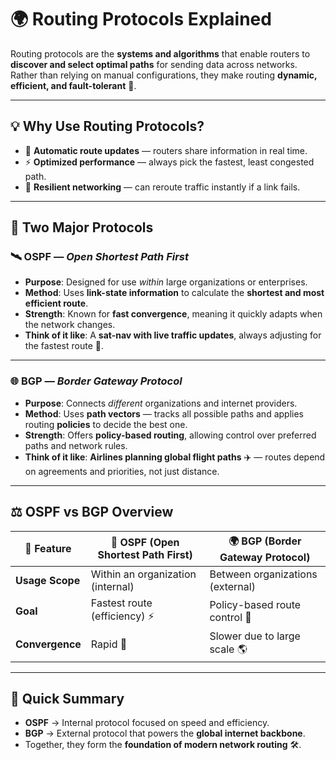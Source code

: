 # 🌍 Routing Protocols Explained

Routing protocols are the **systems and algorithms** that enable routers to **discover and select optimal paths** for sending data across networks.  
Rather than relying on manual configurations, they make routing **dynamic, efficient, and fault-tolerant** 🤖.

---

## 💡 Why Use Routing Protocols?
- 🔁 **Automatic route updates** — routers share information in real time.  
- ⚡ **Optimized performance** — always pick the fastest, least congested path.  
- 🧩 **Resilient networking** — can reroute traffic instantly if a link fails.  

---

## 🚦 Two Major Protocols

### 🛰️ OSPF — *Open Shortest Path First*
- **Purpose**: Designed for use *within* large organizations or enterprises.  
- **Method**: Uses **link-state information** to calculate the **shortest and most efficient route**.  
- **Strength**: Known for **fast convergence**, meaning it quickly adapts when the network changes.  
- **Think of it like**: A **sat-nav with live traffic updates**, always adjusting for the fastest route 🚗.  

---

### 🌐 BGP — *Border Gateway Protocol*
- **Purpose**: Connects *different* organizations and internet providers.  
- **Method**: Uses **path vectors** — tracks all possible paths and applies routing **policies** to decide the best one.  
- **Strength**: Offers **policy-based routing**, allowing control over preferred paths and network rules.  
- **Think of it like**: **Airlines planning global flight paths** ✈️ — routes depend on agreements and priorities, not just distance.  

---

## ⚖️ OSPF vs BGP Overview

| 🧩 Feature        | 🚀 OSPF (Open Shortest Path First) | 🌍 BGP (Border Gateway Protocol)     |
|-------------------|-----------------------------------|--------------------------------------|
| **Usage Scope**   | Within an organization (internal) | Between organizations (external)     |
| **Goal**          | Fastest route (efficiency) ⚡     | Policy-based route control 🧭        |
| **Convergence**   | Rapid 🚀                         | Slower due to large scale 🌎         |

---

## 🧠 Quick Summary
- **OSPF** → Internal protocol focused on speed and efficiency.  
- **BGP** → External protocol that powers the **global internet backbone**.  
- Together, they form the **foundation of modern network routing** 🛠️.
